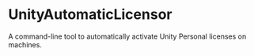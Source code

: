 # UnityAutomaticLicensor
A command-line tool to automatically activate Unity Personal licenses on machines.
